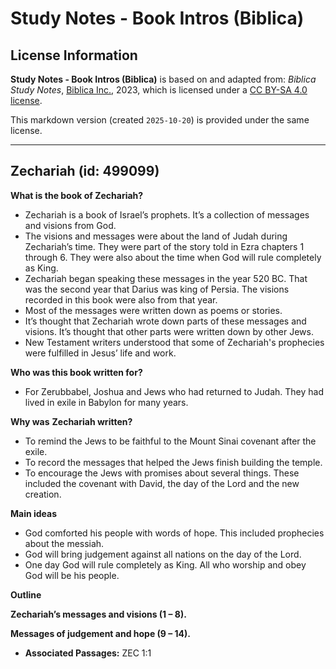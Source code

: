 # Study Notes - Book Intros (Biblica)

## License Information

**Study Notes - Book Intros (Biblica)** is based on and adapted from: _Biblica Study Notes_, [Biblica Inc.](https://www.biblica.com/), 2023, which is licensed under a [CC BY-SA 4.0 license](https://creativecommons.org/licenses/by-sa/4.0/legalcode.en).

This markdown version (created `2025-10-20`) is provided under the same license.



--------------------------------

## Zechariah (id: 499099)

**What is the book of Zechariah?**

* Zechariah is a book of Israel’s prophets. It’s a collection of messages and visions from God.
* The visions and messages were about the land of Judah during Zechariah’s time. They were part of the story told in Ezra chapters 1 through 6\. They were also about the time when God will rule completely as King.
* Zechariah began speaking these messages in the year 520 BC. That was the second year that Darius was king of Persia. The visions recorded in this book were also from that year.
* Most of the messages were written down as poems or stories.
* It’s thought that Zechariah wrote down parts of these messages and visions. It’s thought that other parts were written down by other Jews.
* New Testament writers understood that some of Zechariah's prophecies were fulfilled in Jesus’ life and work.

**Who was this book written for?**

* For Zerubbabel, Joshua and Jews who had returned to Judah. They had lived in exile in Babylon for many years.

**Why was** **Zechariah written?**

* To remind the Jews to be faithful to the Mount Sinai covenant after the exile.
* To record the messages that helped the Jews finish building the temple.
* To encourage the Jews with promises about several things. These included the covenant with David, the day of the Lord and the new creation.

**Main ideas**

* God comforted his people with words of hope. This included prophecies about the messiah.
* God will bring judgement against all nations on the day of the Lord.
* One day God will rule completely as King. All who worship and obey God will be his people.

**Outline**

**Zechariah’s messages and visions (1 – 8\).**

**Messages of judgement and hope (9 – 14\).**

* **Associated Passages:** ZEC 1:1

